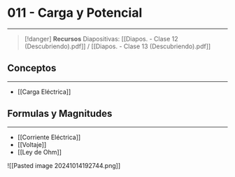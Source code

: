 # 011 - Carga y Potencial
***
> [!danger]  **Recursos**
> Diapositivas: [[Diapos. - Clase 12 (Descubriendo).pdf]] / [[Diapos. - Clase 13 (Descubriendo).pdf]]
## Conceptos
***
- [[Carga Eléctrica]]
## Formulas y Magnitudes
***
- [[Corriente Eléctrica]]
- [[Voltaje]]
- [[Ley de Ohm]]

![[Pasted image 20241014192744.png]]